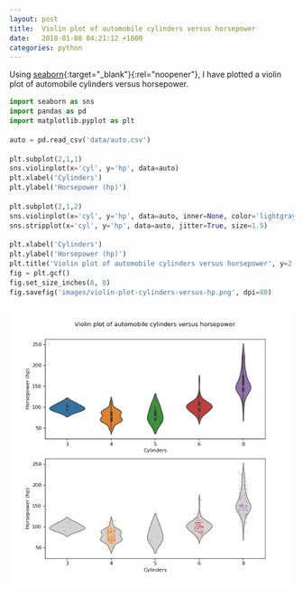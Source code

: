 ```yaml
---
layout: post
title:  Violin plot of automobile cylinders versus horsepower
date:   2018-01-08 04:21:12 +1000
categories: python
---
```


Using [seaborn](https://seaborn.pydata.org/){:target="_blank"}{:rel="noopener"}, I have plotted a violin plot of automobile cylinders versus horsepower.

```python
import seaborn as sns
import pandas as pd
import matplotlib.pyplot as plt

auto = pd.read_csv('data/auto.csv')

plt.subplot(2,1,1)
sns.violinplot(x='cyl', y='hp', data=auto)
plt.xlabel('Cylinders')
plt.ylabel('Horsepower (hp)')

plt.subplot(2,1,2)
sns.violinplot(x='cyl', y='hp', data=auto, inner=None, color='lightgray')
sns.stripplot(x='cyl', y='hp', data=auto, jitter=True, size=1.5)

plt.xlabel('Cylinders')
plt.ylabel('Horsepower (hp)')
plt.title('Violin plot of automobile cylinders versus horsepower', y=2.3)
fig = plt.gcf()
fig.set_size_inches(8, 8)
fig.savefig('images/violin-plot-cylinders-versus-hp.png', dpi=80)
```

![Violin plot of automobile cylinders versus horsepower](/images/violin-plot-cylinders-versus-hp.png)

